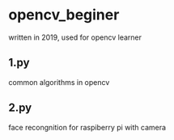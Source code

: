 # opencv_beginer
written in 2019, used for opencv learner
## 1.py 
common algorithms in opencv
## 2.py
face recongnition for raspiberry pi with camera
